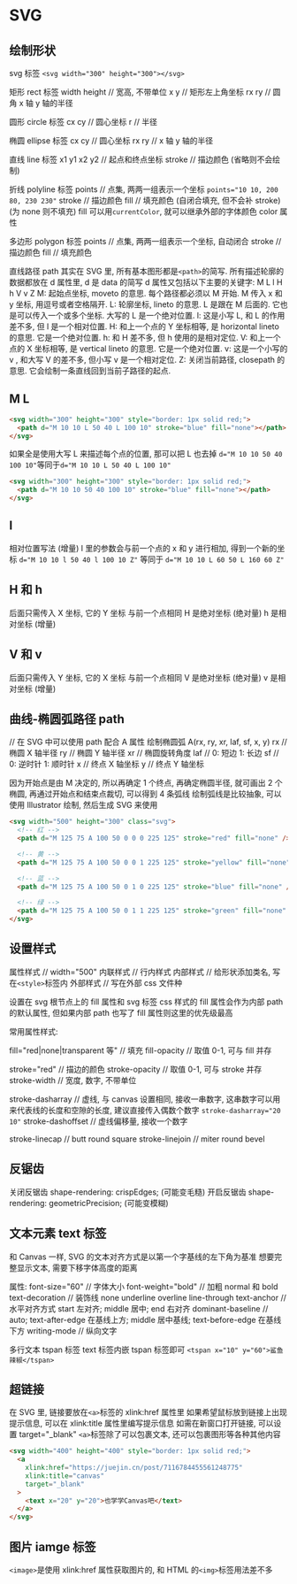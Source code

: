 # SVG

## 绘制形状

svg 标签
`<svg width="300" height="300"></svg>`

矩形 rect 标签
width height // 宽高, 不带单位
x y // 矩形左上角坐标
rx ry // 圆角 x 轴 y 轴的半径

圆形 circle 标签
cx cy // 圆心坐标
r // 半径

椭圆 ellipse 标签
cx cy // 圆心坐标
rx ry // x 轴 y 轴的半径

直线 line 标签
x1 y1 x2 y2 // 起点和终点坐标
stroke // 描边颜色 (省略则不会绘制)

折线 polyline 标签
points // 点集, 两两一组表示一个坐标 `points="10 10, 200 80, 230 230"`
stroke // 描边颜色
fill // 填充颜色 (自闭合填充, 但不会补 stroke) (为 none 则不填充) fill 可以用`currentColor`, 就可以继承外部的字体颜色 color 属性

多边形 polygon 标签
points // 点集, 两两一组表示一个坐标, 自动闭合
stroke // 描边颜色
fill // 填充颜色

直线路径 path
其实在 SVG 里, 所有基本图形都是`<path>`的简写. 所有描述轮廓的数据都放在 d 属性里, d 是 data 的简写
d 属性又包括以下主要的关键字:
M L l H h V v Z
M: 起始点坐标, moveto 的意思. 每个路径都必须以 M 开始. M 传入 x 和 y 坐标, 用逗号或者空格隔开.
L: 轮廓坐标, lineto 的意思. L 是跟在 M 后面的. 它也是可以传入一个或多个坐标. 大写的 L 是一个绝对位置.
l: 这是小写 L, 和 L 的作用差不多, 但 l 是一个相对位置.
H: 和上一个点的 Y 坐标相等, 是 horizontal lineto 的意思. 它是一个绝对位置.
h: 和 H 差不多, 但 h 使用的是相对定位.
V: 和上一个点的 X 坐标相等, 是 vertical lineto 的意思. 它是一个绝对位置.
v: 这是一个小写的 v , 和大写 V 的差不多, 但小写 v 是一个相对定位.
Z: 关闭当前路径, closepath 的意思. 它会绘制一条直线回到当前子路径的起点.

## M L

```html
<svg width="300" height="300" style="border: 1px solid red;">
  <path d="M 10 10 L 50 40 L 100 10" stroke="blue" fill="none"></path>
</svg>
```

如果全是使用大写 L 来描述每个点的位置, 那可以把 L 也去掉
`d="M 10 10 50 40 100 10"`等同于`d="M 10 10 L 50 40 L 100 10"`

```html
<svg width="300" height="300" style="border: 1px solid red;">
  <path d="M 10 10 50 40 100 10" stroke="blue" fill="none"></path>
</svg>
```

## l

相对位置写法 (增量)
l 里的参数会与前一个点的 x 和 y 进行相加, 得到一个新的坐标
`d="M 10 10 l 50 40 l 100 10 Z"` 等同于 `d="M 10 10 L 60 50 L 160 60 Z"`

## H 和 h

后面只需传入 X 坐标, 它的 Y 坐标 与前一个点相同
H 是绝对坐标 (绝对量) h 是相对坐标 (增量)

## V 和 v

后面只需传入 Y 坐标, 它的 X 坐标 与前一个点相同
V 是绝对坐标 (绝对量) v 是相对坐标 (增量)

## 曲线-椭圆弧路径 path

// 在 SVG 中可以使用 path 配合 A 属性 绘制椭圆弧
A(rx, ry, xr, laf, sf, x, y)
rx // 椭圆 X 轴半径
ry // 椭圆 Y 轴半径
xr // 椭圆旋转角度
laf // 0: 短边 1: 长边
sf // 0: 逆时针 1: 顺时针
x // 终点 X 轴坐标
y // 终点 Y 轴坐标

因为开始点是由 M 决定的, 所以再确定 1 个终点, 再确定椭圆半径, 就可画出 2 个椭圆,
再通过开始点和结束点裁切, 可以得到 4 条弧线
绘制弧线是比较抽象, 可以使用 Illustrator 绘制, 然后生成 SVG 来使用

```html
<svg width="500" height="300" class="svg">
  <!-- 红 -->
  <path d="M 125 75 A 100 50 0 0 0 225 125" stroke="red" fill="none" />

  <!-- 黄 -->
  <path d="M 125 75 A 100 50 0 0 1 225 125" stroke="yellow" fill="none" />

  <!-- 蓝 -->
  <path d="M 125 75 A 100 50 0 1 0 225 125" stroke="blue" fill="none" />

  <!-- 绿 -->
  <path d="M 125 75 A 100 50 0 1 1 225 125" stroke="green" fill="none" />
</svg>
```

## 设置样式

属性样式 // width="500"
内联样式 // 行内样式
内部样式 // 给形状添加类名, 写在`<style>`标签内
外部样式 // 写在外部 css 文件种

设置在 svg 根节点上的 fill 属性和 svg 标签 css 样式的 fill 属性会作为内部 path 的默认属性, 但如果内部 path 也写了 fill 属性则这里的优先级最高

常用属性样式:

fill="red|none|transparent 等" // 填充
fill-opacity // 取值 0-1, 可与 fill 并存

stroke="red" // 描边的颜色
stroke-opacity // 取值 0-1, 可与 stroke 并存
stroke-width // 宽度, 数字, 不带单位

stroke-dasharray // 虚线, 与 canvas 设置相同, 接收一串数字, 这串数字可以用来代表线的长度和空隙的长度, 建议直接传入偶数个数字 `stroke-dasharray="20 10"`
stroke-dashoffset // 虚线偏移量, 接收一个数字

stroke-linecap // butt round square
stroke-linejoin // miter round bevel

## 反锯齿

关闭反锯齿 shape-rendering: crispEdges; (可能变毛糙)
开启反锯齿 shape-rendering: geometricPrecision; (可能变模糊)

## 文本元素 text 标签

和 Canvas 一样, SVG 的文本对齐方式是以第一个字基线的左下角为基准
想要完整显示文本, 需要下移字体高度的距离

属性:
font-size="60" // 字体大小
font-weight="bold" // 加粗 normal 和 bold
text-decoration // 装饰线 none underline overline line-through
text-anchor // 水平对齐方式 start 左对齐; middle 居中; end 右对齐
dominant-baseline // auto; text-after-edge 在基线上方; middle 居中基线; text-before-edge 在基线下方
writing-mode // 纵向文字

多行文本 tspan 标签
text 标签内嵌 tspan 标签即可 `<tspan x="10" y="60">鲨鱼辣椒</tspan>`

## 超链接

在 SVG 里, 链接要放在`<a>`标签的 xlink:href 属性里
如果希望鼠标放到链接上出现提示信息, 可以在 xlink:title 属性里编写提示信息
如需在新窗口打开链接, 可以设置 target="\_blank"
`<a>`标签除了可以包裹文本, 还可以包裹图形等各种其他内容

```html
<svg width="400" height="400" style="border: 1px solid red;">
  <a
    xlink:href="https://juejin.cn/post/7116784455561248775"
    xlink:title="canvas"
    target="_blank"
  >
    <text x="20" y="20">也学学Canvas吧</text>
  </a>
</svg>
```

## 图片 iamge 标签

`<image>`是使用 xlink:href 属性获取图片的, 和 HTML 的`<img>`标签用法差不多
